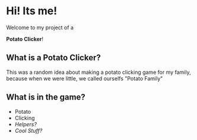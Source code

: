 # Hi! Its me! 

Welcome to my project of a 

**Potato Clicker**!

## What is a Potato Clicker?

This was a random idea about making a potato clicking game for my family, because when we were little, we called ourselfs "Potato Family"

## What is in the game?

* Potato
* Clicking
* *Helpers?*
* *Cool Stuff?*
